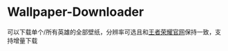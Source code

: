 # Wallpaper-Downloader

可以下载单个/所有英雄的全部壁纸，分辨率可选且和[王者荣耀官网](https://pvp.qq.com/web201605/wallpaper.shtml)保持一致，支持增量下载
